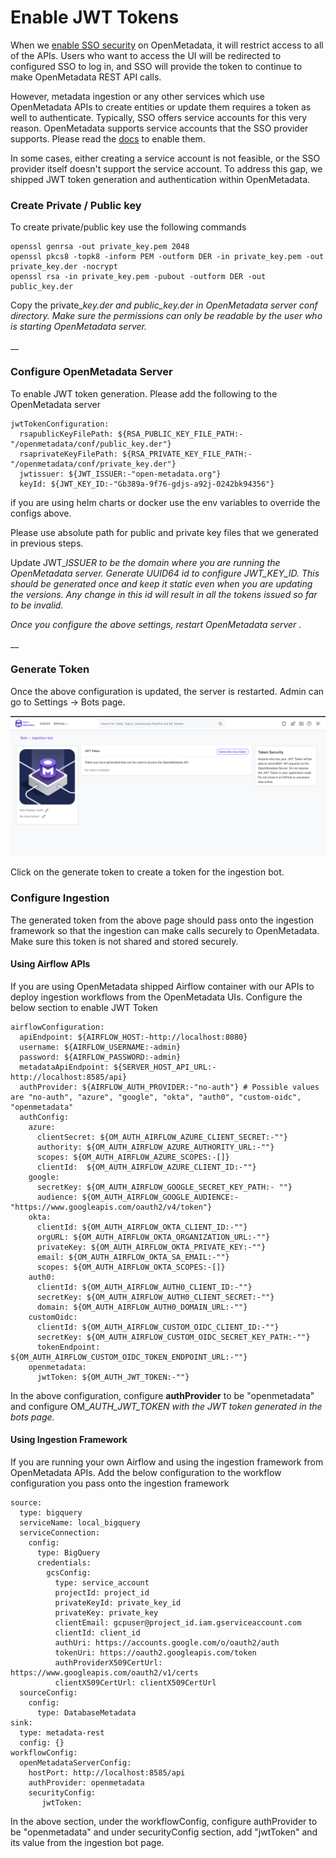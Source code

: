 # Enable JWT Tokens

When we [enable SSO security](local-deployment/enable-security.md) on OpenMetadata, it will restrict access to all of the APIs. Users who want to access the UI will be redirected to configured SSO to log in, and SSO will provide the token to continue to make OpenMetadata REST API calls.

However, metadata ingestion or any other services which use OpenMetadata APIs to create entities or update them requires a token as well to authenticate. Typically, SSO offers service accounts for this very reason. OpenMetadata supports service accounts that the SSO provider supports. Please read the [docs](local-deployment/enable-security.md) to enable them.

In some cases, either creating a service account is not feasible, or the SSO provider itself doesn't support the service account. To address this gap, we shipped JWT token generation and authentication within OpenMetadata.



### Create Private / Public key&#x20;

To create private/public key use the following commands

```
openssl genrsa -out private_key.pem 2048   
openssl pkcs8 -topk8 -inform PEM -outform DER -in private_key.pem -out private_key.der -nocrypt
openssl rsa -in private_key.pem -pubout -outform DER -out public_key.der 
```

Copy the private\__key.der and public\_key.der in OpenMetadata server conf directory. Make sure the permissions can only be readable by the user who is starting OpenMetadata server._ &#x20;

__

### Configure OpenMetadata Server

To enable JWT token generation. Please add the following to the OpenMetadata server

```
jwtTokenConfiguration:
  rsapublicKeyFilePath: ${RSA_PUBLIC_KEY_FILE_PATH:-"/openmetadata/conf/public_key.der"}
  rsaprivateKeyFilePath: ${RSA_PRIVATE_KEY_FILE_PATH:-"/openmetadata/conf/private_key.der"}
  jwtissuer: ${JWT_ISSUER:-"open-metadata.org"}
  keyId: ${JWT_KEY_ID:-"Gb389a-9f76-gdjs-a92j-0242bk94356"}
```

if you are using helm charts or docker use the env variables to override the configs above.

Please use absolute path for public and private key files that we generated in previous steps.

Update JWT\__ISSUER to be the domain where you are running the OpenMetadata server.  Generate UUID64 id to configure JWT\_KEY\_ID. This should be generated once and keep it static even when you are updating the versions. Any change in this id will result in all the tokens issued so far to be invalid._

_Once you configure the above settings, restart OpenMetadata server ._

__

### Generate Token

Once the above configuration is updated, the server is restarted. Admin can go to Settings -> Bots page.

![](<../.gitbook/assets/image (168).png>)

Click on the generate token to create a token for the ingestion bot.

### Configure Ingestion

The generated token from the above page should pass onto the ingestion framework so that the ingestion can make calls securely to OpenMetadata. Make sure this token is not shared and stored securely.&#x20;

#### Using Airflow APIs

If you are using OpenMetadata shipped Airflow container with our APIs to deploy ingestion workflows from the OpenMetadata UIs. Configure the below section to enable JWT Token

```
airflowConfiguration:
  apiEndpoint: ${AIRFLOW_HOST:-http://localhost:8080}
  username: ${AIRFLOW_USERNAME:-admin}
  password: ${AIRFLOW_PASSWORD:-admin}
  metadataApiEndpoint: ${SERVER_HOST_API_URL:-http://localhost:8585/api}
  authProvider: ${AIRFLOW_AUTH_PROVIDER:-"no-auth"} # Possible values are "no-auth", "azure", "google", "okta", "auth0", "custom-oidc", "openmetadata"
  authConfig:
    azure:
      clientSecret: ${OM_AUTH_AIRFLOW_AZURE_CLIENT_SECRET:-""}
      authority: ${OM_AUTH_AIRFLOW_AZURE_AUTHORITY_URL:-""}
      scopes: ${OM_AUTH_AIRFLOW_AZURE_SCOPES:-[]}
      clientId:  ${OM_AUTH_AIRFLOW_AZURE_CLIENT_ID:-""}
    google:
      secretKey: ${OM_AUTH_AIRFLOW_GOOGLE_SECRET_KEY_PATH:- ""}
      audience: ${OM_AUTH_AIRFLOW_GOOGLE_AUDIENCE:-"https://www.googleapis.com/oauth2/v4/token"}
    okta:
      clientId: ${OM_AUTH_AIRFLOW_OKTA_CLIENT_ID:-""}
      orgURL: ${OM_AUTH_AIRFLOW_OKTA_ORGANIZATION_URL:-""}
      privateKey: ${OM_AUTH_AIRFLOW_OKTA_PRIVATE_KEY:-""}
      email: ${OM_AUTH_AIRFLOW_OKTA_SA_EMAIL:-""}
      scopes: ${OM_AUTH_AIRFLOW_OKTA_SCOPES:-[]}
    auth0:
      clientId: ${OM_AUTH_AIRFLOW_AUTH0_CLIENT_ID:-""}
      secretKey: ${OM_AUTH_AIRFLOW_AUTH0_CLIENT_SECRET:-""}
      domain: ${OM_AUTH_AIRFLOW_AUTH0_DOMAIN_URL:-""}
    customOidc:
      clientId: ${OM_AUTH_AIRFLOW_CUSTOM_OIDC_CLIENT_ID:-""}
      secretKey: ${OM_AUTH_AIRFLOW_CUSTOM_OIDC_SECRET_KEY_PATH:-""}
      tokenEndpoint: ${OM_AUTH_AIRFLOW_CUSTOM_OIDC_TOKEN_ENDPOINT_URL:-""}
    openmetadata:
      jwtToken: ${OM_AUTH_JWT_TOKEN:-""}
```

In the above configuration, configure **authProvider** to be "openmetadata" and configure OM\__AUTH\_JWT\_TOKEN with the JWT token generated in the bots page._

#### Using Ingestion Framework

If you are running your own Airflow and using the ingestion framework from OpenMetadata APIs. Add the below configuration to the workflow configuration you pass onto the ingestion framework

```
source:
  type: bigquery
  serviceName: local_bigquery
  serviceConnection:
    config:
      type: BigQuery
      credentials:
        gcsConfig:
          type: service_account
          projectId: project_id
          privateKeyId: private_key_id
          privateKey: private_key
          clientEmail: gcpuser@project_id.iam.gserviceaccount.com
          clientId: client_id
          authUri: https://accounts.google.com/o/oauth2/auth
          tokenUri: https://oauth2.googleapis.com/token
          authProviderX509CertUrl: https://www.googleapis.com/oauth2/v1/certs
          clientX509CertUrl: clientX509CertUrl
  sourceConfig:
    config:
      type: DatabaseMetadata
sink:
  type: metadata-rest
  config: {}
workflowConfig:
  openMetadataServerConfig:
    hostPort: http://localhost:8585/api
    authProvider: openmetadata
    securityConfig:
       jwtToken:
```

In the above section, under the workflowConfig, configure authProvider to be "openmetadata" and under securityConfig section, add "jwtToken" and its value from the ingestion bot page.
